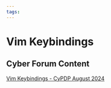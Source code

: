 ```yaml
---
tags:
---
```


# Vim Keybindings

## Cyber Forum Content

[Vim Keybindings - CyPDP August 2024](https://dewccorporate.sharepoint.com/sites/SoftwareEngineeringTeam/Shared%20Documents/Forms/AllItems.aspx?FolderCTID=0x012000121E1AA383E5C544BC06DE68DCD2E679&id=%2Fsites%2FSoftwareEngineeringTeam%2FShared%20Documents%2FPD%20Forums%2FVim%20Keybindings%20%2D%20August%202024&viewid=d3336e8c%2D13bb%2D4212%2D9cff%2Ddbde1a944302)
